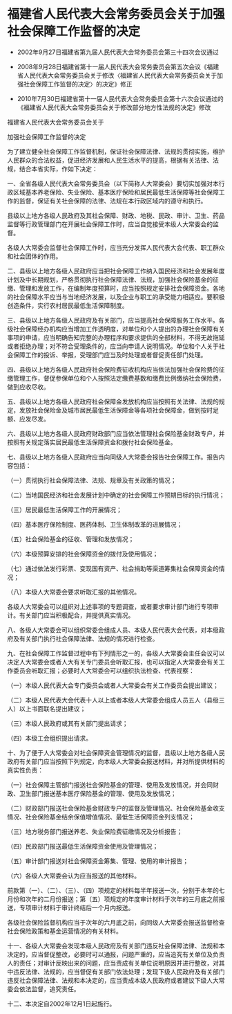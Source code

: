 # 福建省人民代表大会常务委员会关于加强社会保障工作监督的决定

- 2002年9月27日福建省第九届人民代表大会常务委员会第三十四次会议通过

- 2008年9月28日福建省第十一届人民代表大会常务委员会第五次会议《福建省人民代表大会常务委员会关于修改〈福建省人民代表大会常务委员会关于加强社会保障工作监督的决定〉的决定》修正

- 2010年7月30日福建省第十一届人民代表大会常务委员会第十六次会议通过的《福建省人民代表大会常务委员会关于修改部分地方性法规的决定》修改

<!-- INFO END -->

福建省人民代表大会常务委员会关于

加强社会保障工作监督的决定

为了建立健全社会保障工作监督机制，保证社会保障法律、法规的贯彻实施，维护人民群众的合法权益，促进经济发展和人民生活水平的提高，根据有关法律、法规，结合本省实际，作如下决定：

一、全省各级人民代表大会常务委员会（以下简称人大常委会）要切实加强对本行政区域基本养老保险、失业保险、基本医疗保险和居民最低生活保障等社会保障工作的监督，保证有关社会保障的法律、法规在本行政区域内的遵守和执行。

县级以上地方各级人民政府及其社会保障、财政、地税、民政、审计、卫生、药品监督等行政管理部门在开展社会保障工作时，应当自觉接受本级人大常委会的监督。

各级人大常委会监督社会保障工作时，应当充分发挥人民代表大会代表、职工群众和社会团体的作用。

二、县级以上地方各级人民政府应当把社会保障工作纳入国民经济和社会发展年度计划及中长期规划，严格贯彻执行社会保障法律、法规，加强社会保险基金的征缴、管理和发放工作，在编制年度预算时，应当按照规定安排社会保障资金。各地的社会保障水平应当与当地经济发展，以及企业与职工的承受能力相适应。要积极创造条件，实行农村居民最低生活保障制度。

三、县级以上地方各级人民政府及有关部门，应当提高社会保障服务工作水平。各级社会保障经办机构应当增加工作透明度，对单位和个人提出的办理社会保障有关事项的申请，应当明确告知完整的办理程序和要求提供的全部材料，不得无故拖延或者拒绝办理；对不符合受理条件的，应当向申请人说明情况。单位和个人关于社会保障工作的投诉、举报，受理部门应当及时处理或者督促责任部门处理。

四、县级以上地方各级人民政府社会保险费征收机构应当依法加强社会保险费的征缴管理工作，督促参保单位和个人按照法定缴费基数和缴费比例缴纳社会保险费，做到应收尽收。

五、县级以上地方各级人民政府社会保障金发放机构应当按照有关法律、法规的规定，发放社会保险金及城市居民最低生活保障金等各项社会保障金，做到按时足额、应发尽发。

六、县级以上地方各级人民政府财政部门应当依法管理社会保险基金财政专户，并按照有关规定落实居民最低生活保障资金和拨付社会保险基金。

七、县级以上地方各级人民政府应当向同级人大常委会报告社会保障工作。报告内容包括：

（一）贯彻执行社会保障法律、法规、规章及有关政策的情况；

（二）当地国民经济和社会发展计划中确定的社会保障工作预期目标的执行情况；

（三）居民最低生活保障工作的开展情况；

（四）基本医疗保险制度、医药体制、卫生体制改革的进展情况；

（五）社会保险基金的征收、管理和发放情况；

（六）本级预算安排的社会保障资金的拨付及使用情况；

（七）通过依法发行彩票、变现国有资产、社会捐助等渠道筹集社会保障资金的情况；

（八）本级人大常委会要求听取汇报的其他情况。

各级人大常委会可以组织对上述事项的专题调查，或者要求审计部门进行专项审计。有关部门应当积极配合，并提供真实情况。

八、各级人大常委会可以组织常委会组成人员、本级人民代表大会代表，对本级政府及有关部门执行社会保障法律、法规的情况进行检查。

九、在社会保障工作监督过程中有下列情形之一的，各级人大常委会主任会议可以决定人大常委会或者人大有关专门委员会听取汇报，也可以指定人大常委会有关工作委员会听取汇报；必要时人大常委会可以组织执法检查、代表视察：

（一）本级人民代表大会专门委员会或者人大常委会有关工作委员会提出建议；

（二）本级人民代表大会代表十人以上或者本级人大常委会组成人员五人（县级三人）以上书面联名提出建议；

（三）本级人民政府或其有关部门提出请求；

（四）本级工会组织提出请求。

十、为了便于人大常委会对社会保障资金管理情况的监督，县级以上地方各级人民政府有关部门应当按照下列规定，向本级人大常委会报送材料，并对所提供材料的真实性负责：

（一）社会保障主管部门报送社会保险基金的管理、使用及发放情况，并会同财政、卫生部门报送基本医疗保险基金的管理、使用及发放情况；

（二）财政部门报送社会保险基金财政专户的监督及管理情况、社会保险基金收支情况、社会保险基金结余保值增值情况、最低生活保障资金列支情况；

（三）地方税务部门报送养老、失业保险费征缴情况及分析报告；

（四）民政部门报送最低生活保障资金使用及管理情况；

（五）审计部门报送对社会保障资金筹集、管理、使用的审计报告；

（六）各级人大常委会认为应当报送的其他材料。

前款第（一）、（二）、（三）、（四）项规定的材料每半年报送一次，分别于本年的七月份和次年的二月份报送；第（五）项规定的年度审计材料于次年的三月底之前报送，专项审计材料于审计终结后一个月内报送。

各级社会保险监督机构应当于次年的六月底之前，向同级人大常委会报送监督检查社会保险政策和基金运营情况的有关材料。

十一、各级人大常委会发现本级人民政府及有关部门违反社会保障法律、法规和本决定的，应当督促整改，必要时可以通报，问题严重的，应当追究有关单位及负责人的责任；对审计反映出来的问题，应当责成有关单位说明原因并进行整改，对其中违反法律、法规的，应当督促有关部门依法处理；发现下级人民政府及有关部门违反社会保障法律、法规和本决定的，应当责成本级人民政府或者建议下级人大常委会依法监督，追究责任。

十二、本决定自2002年12月1日起施行。
